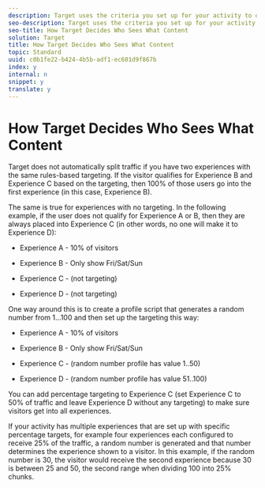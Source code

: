 ```yaml
---
description: Target uses the criteria you set up for your activity to determine who sees what content, based on a specific order of operations.
seo-description: Target uses the criteria you set up for your activity to determine who sees what content, based on a specific order of operations.
seo-title: How Target Decides Who Sees What Content
solution: Target
title: How Target Decides Who Sees What Content
topic: Standard
uuid: c0b1fe22-b424-4b5b-adf1-ec601d9f867b
index: y
internal: n
snippet: y
translate: y
---
```


# How Target Decides Who Sees What Content

Target does not automatically split traffic if you have two experiences with the same rules-based targeting. If the visitor qualifies for Experience B and Experience C based on the targeting, then 100% of those users go into the first experience (in this case, Experience B). 

The same is true for experiences with no targeting. In the following example, if the user does not qualify for Experience A or B, then they are always placed into Experience C (in other words, no one will make it to Experience D): 


* Experience A - 10% of visitors 

* Experience B - Only show Fri/Sat/Sun 

* Experience C - (not targeting) 

* Experience D - (not targeting) 



One way around this is to create a profile script that generates a random number from 1...100 and then set up the targeting this way: 


* Experience A - 10% of visitors 

* Experience B - Only show Fri/Sat/Sun 

* Experience C - (random number profile has value 1..50) 

* Experience D - (random number profile has value 51..100) 



You can add percentage targeting to Experience C (set Experience C to 50% of traffic and leave Experience D without any targeting) to make sure visitors get into all experiences. 

If your activity has multiple experiences that are set up with specific percentage targets, for example four experiences each configured to receive 25% of the traffic, a random number is generated and that number determines the experience shown to a visitor. In this example, if the random number is 30, the visitor would receive the second experience because 30 is between 25 and 50, the second range when dividing 100 into 25% chunks. 
